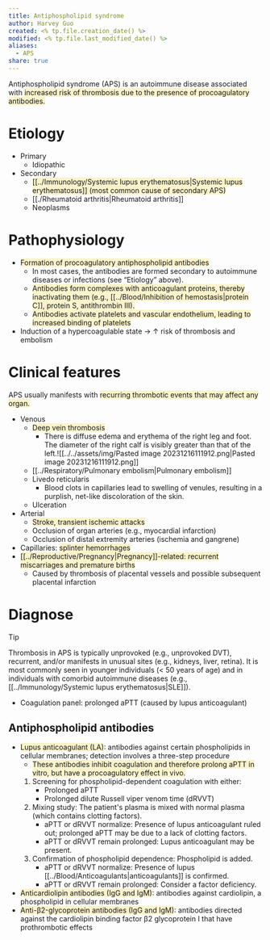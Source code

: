 ```yaml
---
title: Antiphospholipid syndrome
author: Harvey Guo
created: <% tp.file.creation_date() %>
modified: <% tp.file.last_modified_date() %>
aliases:
  - APS
share: true
---
```


Antiphospholipid syndrome (APS) is an autoimmune disease associated with <span style="background:rgba(240, 200, 0, 0.2)">increased risk of thrombosis due to the presence of procoagulatory antibodies.</span>
# Etiology
- Primary
	- Idiopathic
- Secondary
	- <span style="background:rgba(240, 200, 0, 0.2)">[[../Immunology/Systemic lupus erythematosus|Systemic lupus erythematosus]] (most common cause of secondary APS)</span>
	- [[./Rheumatoid arthritis|Rheumatoid arthritis]]
	- Neoplasms
# Pathophysiology
- <span style="background:rgba(240, 200, 0, 0.2)">Formation of procoagulatory antiphospholipid antibodies </span>
	- In most cases, the antibodies are formed secondary to autoimmune diseases or infections (see “Etiology” above).
	- <span style="background:rgba(240, 200, 0, 0.2)">Antibodies form complexes with anticoagulant proteins, thereby inactivating them (e.g., [[../Blood/Inhibition of hemostasis|protein C]], protein S, antithrombin III).</span>
	- <span style="background:rgba(240, 200, 0, 0.2)">Antibodies activate platelets and vascular endothelium, leading to increased binding of platelets</span>
- Induction of a hypercoagulable state → ↑ risk of thrombosis and embolism
# Clinical features
APS usually manifests with <span style="background:rgba(240, 200, 0, 0.2)">recurring thrombotic events that may affect any organ.</span>
- Venous
	- <span style="background:rgba(240, 200, 0, 0.2)">Deep vein thrombosis </span>
		- There is diffuse edema and erythema of the right leg and foot. The diameter of the right calf is visibly greater than that of the left.![[../../assets/img/Pasted image 20231216111912.png|Pasted image 20231216111912.png]]
	- [[../Respiratory/Pulmonary embolism|Pulmonary embolism]]
	- Livedo reticularis 
		- Blood clots in capillaries lead to swelling of venules, resulting in a purplish, net-like discoloration of the skin.
	- Ulceration
- Arterial
	- <span style="background:rgba(240, 200, 0, 0.2)">Stroke, transient ischemic attacks</span>
	- Occlusion of organ arteries (e.g., myocardial infarction)
	- Occlusion of distal extremity arteries (ischemia and gangrene)
- Capillaries: <span style="background:rgba(240, 200, 0, 0.2)">splinter hemorrhages</span> 
- <span style="background:rgba(240, 200, 0, 0.2)">[[../Reproductive/Pregnancy|Pregnancy]]-related: recurrent miscarriages and premature births </span>
	- Caused by thrombosis of placental vessels and possible subsequent placental infarction
# Diagnose
>[!tip] 
>Thrombosis in APS is typically unprovoked (e.g., unprovoked DVT), recurrent, and/or manifests in unusual sites (e.g., kidneys, liver, retina). It is most commonly seen in younger individuals (< 50 years of age) and in individuals with comorbid autoimmune diseases (e.g., [[../Immunology/Systemic lupus erythematosus|SLE]]).
- Coagulation panel: prolonged aPTT (caused by lupus anticoagulant)
## Antiphospholipid antibodies
- <span style="background:rgba(240, 200, 0, 0.2)">Lupus anticoagulant (LA)</span>: antibodies against certain phospholipids in cellular membranes; detection involves a three-step procedure
	- <span style="background:rgba(240, 200, 0, 0.2)">These antibodies inhibit coagulation and therefore prolong aPTT in vitro, but have a procoagulatory effect in vivo.</span>
	1. Screening for phospholipid-dependent coagulation with either:
		- Prolonged aPTT
		- Prolonged dilute Russell viper venom time (dRVVT)
	2. Mixing study: The patient's plasma is mixed with normal plasma (which contains clotting factors).
		- aPTT or dRVVT normalize: Presence of lupus anticoagulant ruled out; prolonged aPTT may be due to a lack of clotting factors.
		- aPTT or dRVVT remain prolonged: Lupus anticoagulant may be present.
	3. Confirmation of phospholipid dependence: Phospholipid is added.
		- aPTT or dRVVT normalize: Presence of lupus [[../Blood/Anticoagulants|anticoagulants]] is confirmed.
		- aPTT or dRVVT remain prolonged: Consider a factor deficiency.
- <span style="background:rgba(240, 200, 0, 0.2)">Anticardiolipin antibodies (IgG and IgM)</span>: antibodies against cardiolipin, a phospholipid in cellular membranes 
- <span style="background:rgba(240, 200, 0, 0.2)">Anti-β2-glycoprotein antibodies (IgG and IgM)</span>: antibodies directed against the cardiolipin ­binding factor β2­ glycoprotein I that have prothrombotic effects